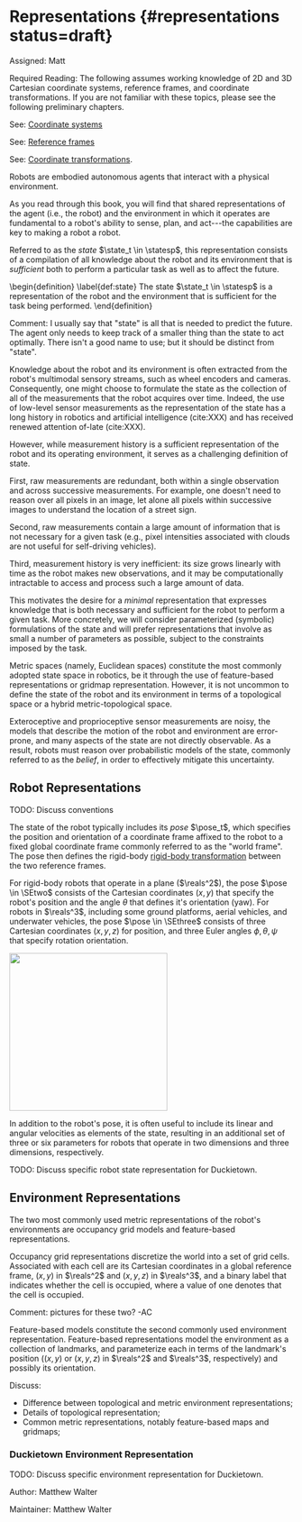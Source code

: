 # Representations  {#representations status=draft}

Assigned: Matt

<div class="requirements" markdown="1">

Required Reading: The following assumes working knowledge of 2D and 3D Cartesian coordinate systems, reference frames, and coordinate transformations. If you are not familiar with these topics, please see the following preliminary chapters.

See: [Coordinate systems](#coordinate_systems)

See: [Reference frames](#reference_frames)

See: [Coordinate transformations](#transformations).

</div>


<!--
**Discuss**:
* Introduction to the notion of *state* as a sufficient statistic that represents the agent (robot) and environment.
* Describe qualities: sufficient statistic; compact (i.e., not conveying unnecessary information); and readily interpretable.
* Define notion of *static* and *dynamic* states.
* Provide examples of robot and environment states.
-->

Robots are embodied autonomous agents that interact with a physical environment.

As you read through this book, you will find that shared representations of the agent (i.e., the robot) and the environment in which it operates are fundamental to a robot's ability to sense, plan, and act---the capabilities are key to making a robot a robot.

Referred to as the *state* $\state_t \in \statesp$, this representation consists of a compilation of all knowledge about the robot and its environment that is *sufficient* both to perform a particular task as well as to affect the future.

\begin{definition}   \label{def:state}
    The state $\state_t \in \statesp$ is a representation of the robot and the environment that is sufficient for the task being performed.
\end{definition}


Comment: I usually say that "state" is all that is needed to predict the future.
The agent only needs to keep track of a smaller thing than the state to act optimally.
There isn't a good name to use; but it should be distinct from "state".


Knowledge about the robot and its environment is often extracted from the robot's multimodal sensory streams, such as wheel encoders and cameras. Consequently, one might choose to formulate the state as the collection of all of the measurements that the robot acquires over time. Indeed, the use of low-level sensor measurements as the representation of the state has a long history in robotics and artificial intelligence (cite:XXX) and has received renewed attention of-late (cite:XXX).

However, while measurement history is a sufficient representation of the robot and its operating environment, it serves as a challenging definition of state.

First, raw measurements are redundant, both within a single observation and across successive measurements. For example, one doesn't need to reason over all pixels in an image, let alone all pixels within successive images to understand the location of a street sign.

Second, raw measurements contain a large amount of information that is not necessary for a given task (e.g., pixel intensities associated with clouds are not useful for self-driving vehicles).

Third, measurement history is very inefficient: its size grows linearly with time as the robot makes new observations, and it may be computationally intractable to access and process such a large amount of data.

This motivates the desire for a *minimal* representation that expresses knowledge that is both necessary and sufficient for the robot to perform a given task. More concretely, we will consider parameterized (symbolic) formulations of the state and will prefer representations that involve as small a number of parameters as possible, subject to the constraints imposed by the task.

Metric spaces (namely, Euclidean spaces) constitute the most commonly adopted state space in robotics, be it through the use of feature-based representations or gridmap representation. However, it is not uncommon to define the state of the robot and its environment in terms of a topological space or a hybrid metric-topological space.

Exteroceptive and proprioceptive sensor measurements are noisy, the models that describe the motion of the robot and environment are error-prone, and many aspects of the state are not directly observable. As a result, robots must reason over probabilistic models of the state, commonly referred to as the *belief*, in order to effectively mitigate this uncertainty.

## Robot Representations

TODO: Discuss conventions

The state of the robot typically includes its *pose* $\pose_t$, which specifies the position and orientation of a coordinate frame affixed to the robot to a fixed global coordinate frame commonly referred to as the "world frame". The pose then defines the rigid-body [rigid-body transformation](#transformations) between the two reference frames.

For rigid-body robots that operate in a plane ($\reals^2$), the pose $\pose \in \SEtwo$ consists of the Cartesian coordinates $(x,y)$ that specify the robot's position and the angle $\theta$ that defines it's orientation (yaw). For robots in $\reals^3$, including some ground platforms, aerial vehicles, and underwater vehicles, the pose $\pose \in \SEthree$ consists of three Cartesian coordinates $(x, y, z)$ for position, and three Euler angles $\phi, \theta, \psi$ that specify rotation orientation.

<div figure-id="fig:robot_pose_2d" figure-caption="The pose of a robot operating in a two-dimensional world.">
  <img src="robot_pose_2d.pdf" style='width: 20em; height:auto'/>
</div>

In addition to the robot's pose, it is often useful to include its linear and angular velocities as elements of the state, resulting in an additional set of three or six parameters for robots that operate in two dimensions and three dimensions, respectively.

<!--
Define the notion of:

* *pose* for mobile robots;
* *configuration* for manipulators
* robot and joint velocities
-->

TODO: Discuss specific robot state representation for Duckietown.

## Environment Representations

The two most commonly used metric representations of the robot's environments are occupancy grid models and feature-based representations.

Occupancy grid representations discretize the world into a set of grid cells. Associated with each cell are its Cartesian coordinates in a global reference frame, $(x,y)$ in $\reals^2$ and $(x,y,z)$ in $\reals^3$, and a binary label that indicates whether the cell is occupied, where a value of one denotes that the cell is occupied.

Comment: pictures for these two? -AC

Feature-based models constitute the second commonly used environment representation. Feature-based representations model the environment as a collection of landmarks, and parameterize each in terms of the landmark's  position ($(x,y)$ or $(x,y,z)$ in $\reals^2$ and $\reals^3$, respectively) and possibly its orientation.


Discuss:

* Difference between topological and metric environment representations;
* Details of topological representation;
* Common metric representations, notably feature-based maps and gridmaps;

### Duckietown Environment Representation

TODO: Discuss specific environment representation for Duckietown.



Author: Matthew Walter

Maintainer: Matthew Walter
